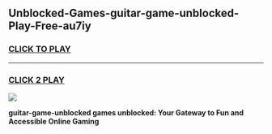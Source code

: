 
## Unblocked-Games-guitar-game-unblocked-Play-Free-au7iy
<h3>
<a href="https://premium76.site?title=guitar-game-unblocked&ref=18A1">CLICK TO PLAY</a></h3>
<hr>

<h3>
<a href="https://premium76.site?title=guitar-game-unblocked&ref=18A1">CLICK 2 PLAY</a>
  
</h3>

<a href="https://premium76.site?title=guitar-game-unblocked&ref=18A1"><img src="https://clearcache.store/games.png"></a>


**guitar-game-unblocked games unblocked: Your Gateway to Fun and Accessible Online Gaming**
